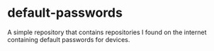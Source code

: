 # default-passwords
A simple repository that contains repositories I found on the internet containing default passwords for devices.
